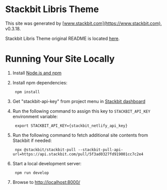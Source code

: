 # Stackbit Libris Theme

This site was generated by [www.stackbit.com](https://www.stackbit.com), v0.3.18.

Stackbit Libris Theme original README is located [here](./README.theme.md).

# Running Your Site Locally

1. Install [Node.js and npm](https://nodejs.org/en/)

1. Install npm dependencies:

        npm install

1. Get "stackbit-api-key" from project menu in [Stackbit dashboard](https://app.stackbit.com/dashboard)

1. Run the following command to assign this key to `STACKBIT_API_KEY` environment variable:

        export STACKBIT_API_KEY={stackbit_netlify_api_key}

1. Run the following command to fetch additional site contents from Stackbit if needed:

        npx @stackbit/stackbit-pull --stackbit-pull-api-url=https://api.stackbit.com/pull/5f3ad0327fd919001cc7c2e4

1. Start a local development server:

        npm run develop

1. Browse to [http://localhost:8000/](http://localhost:8000/)
